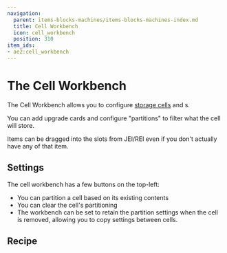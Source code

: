 ```yaml
---
navigation:
  parent: items-blocks-machines/items-blocks-machines-index.md
  title: Cell Workbench
  icon: cell_workbench
  position: 310
item_ids:
- ae2:cell_workbench
---
```


# The Cell Workbench

<BlockImage id="cell_workbench" scale="8" />

The Cell Workbench allows you to configure [storage cells](storage_cells.md) and <ItemLink id="view_cell" />s.

You can add upgrade cards and configure "partitions" to filter what the cell will store.

Items can be dragged into the slots from JEI/REI even if you don't actually have any of that item.

## Settings

The cell workbench has a few buttons on the top-left:

*   You can partition a cell based on its existing contents
*   You can clear the cell's partitioning
*   The workbench can be set to retain the partition settings when the cell is removed, allowing you to copy settings between cells.

## Recipe

<RecipeFor id="cell_workbench" />
